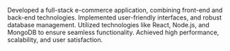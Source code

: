 Developed a full-stack e-commerce application, combining front-end and back-end technologies. Implemented user-friendly interfaces, and robust database management. Utilized technologies like React, Node.js, and MongoDB to ensure seamless functionality. Achieved high performance, scalability, and user satisfaction.
